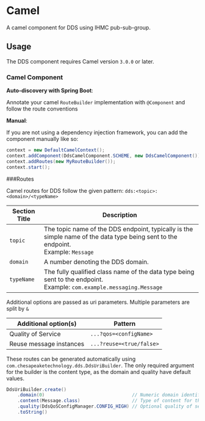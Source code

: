 # Camel

A camel component for DDS using IHMC pub-sub-group.

## Usage

The DDS component requires Camel version `3.0.0` or later.

### Camel Component

**Auto-discovery with Spring Boot**: 

Annotate your camel `RouteBuilder` implementation with `@Component` and follow the route conventions

**Manual**:

If you are not using a dependency injection framework, you can add the component manually like so:
```java
context = new DefaultCamelContext();
context.addComponent(DdsCamelComponent.SCHEME, new DdsCamelComponent());
context.addRoutes(new MyRouteBuilder());
context.start();
```

###Routes

Camel routes for DDS follow the given pattern: `dds:<topic>:<domain>/<typeName>`

| Section Title | Description                                   |
| ------------- | --------------------------------------------- |
| `topic`       | The topic name of the DDS endpoint, typically is the simple name of the data type being sent to the endpoint. <br> Example: `Message` |
| `domain`      | A number denoting the DDS domain. |
| `typeName`    | The fully qualified class name of the data type being sent to the endpoint. <br> Example: `com.example.messaging.Message` |

Additional options are passed as uri parameters. Multiple parameters are split by `&`

| Additional option(s)    | Pattern                  |
| ----------------------- | ------------------------ |
| Quality of Service      | `...?qos=<configName>`   |
| Reuse message instances | `...?reuse=<true/false>` |

These routes can be generated automatically using `com.chesapeaketechnology.dds.DdsUriBuilder`. 
The only required argument for the builder is the content type, as the domain and quality have default values.
```java
DdsUriBuilder.create()
    .domain(0)                                // Numeric domain identifier
    .content(Message.class)                   // Type of content for the endpoint
    .quality(DdsQoSConfigManager.CONFIG_HIGH) // Optional quality of service parameters (CONFIG_LOW/CONFIG_HIGH)
    .toString()
```